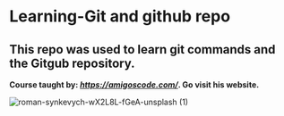 # Learning-Git and github repo
## This repo was used to learn git commands and the Gitgub repository.

**Course taught by: _https://amigoscode.com/_. Go visit his website.**

![roman-synkevych-wX2L8L-fGeA-unsplash (1)](https://user-images.githubusercontent.com/84930146/149617868-37af3d3d-e6c2-4962-a339-84fea2656880.jpg)
